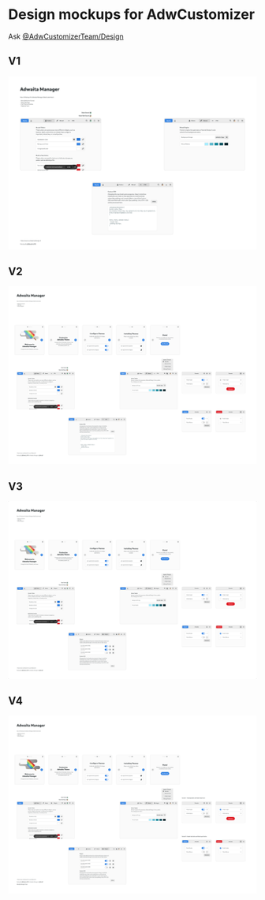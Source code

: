 # Design mockups for AdwCustomizer

Ask [@AdwCustomizerTeam/Design](https://github.com/orgs/AdwCustomizerTeam/teams/design)

## V1

![](https://github.com/AdwCustomizerTeam/Design/blob/main/Mockups/Adwaita%20Manager%20V1.png)

## V2

![](https://github.com/AdwCustomizerTeam/Design/blob/main/Mockups/Adwaita%20Manager%20V2.png)

## V3

![](https://github.com/AdwCustomizerTeam/Design/blob/main/Mockups/Adwaita%20Manager%20V3.png)

## V4

![](https://github.com/AdwCustomizerTeam/Design/blob/main/Mockups/Adwaita%20Manager%20V4.png)
